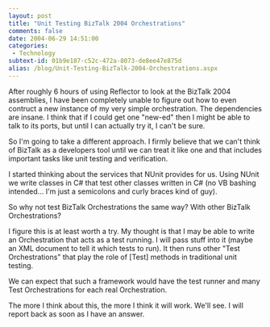 ```yaml
---
layout: post
title: "Unit Testing BizTalk 2004 Orchestrations"
comments: false
date: 2004-06-29 14:51:00
categories:
 - Technology
subtext-id: 01b9e187-c52c-472a-8073-de8ee47e875d
alias: /blog/Unit-Testing-BizTalk-2004-Orchestrations.aspx
---
```



After roughly 6 hours of using Reflector to look at the BizTalk 2004 assemblies, I have been completely unable to figure out how to even contruct a new instance of my very simple orchestration. The dependencies are insane. I think that if I could get one "new-ed" then I might be able to talk to its ports, but until I can actually try it, I can't be sure.

So I'm going to take a different approach. I firmly believe that we can't think of BizTalk as a developers tool until we can treat it like one and that includes important tasks like unit testing and verification.

I started thinking about the services that NUnit provides for us. Using NUnit we write classes in C# that test other classes written in C# (no VB bashing intended... I'm just a semicolons and curly braces kind of guy).

So why not test BizTalk Orchestrations the same way? With other BizTalk Orchestrations?

I figure this is at least worth a try. My thought is that I may be able to write an Orchestration that acts as a test running. I will pass stuff into it (maybe an XML document to tell it which tests to run). It then runs other "Test Orchestrations" that play the role of [Test] methods in traditional unit testing.

We can expect that such a framework would have the test runner and many Test Orchestrations for each real Orchestration.

The more I think about this, the more I think it will work. We'll see. I will report back as soon as I have an answer.
